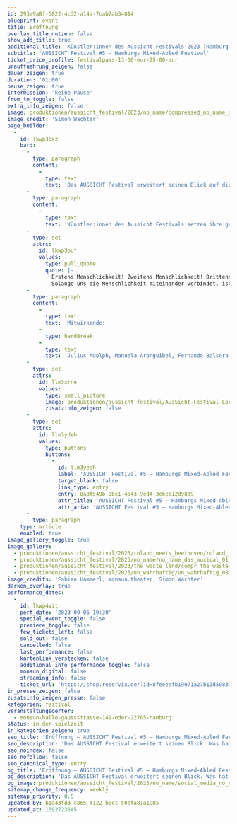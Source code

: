 ```yaml
---
id: 293e9a8f-6822-4c32-a14a-7cab7ab34014
blueprint: event
title: Eröffnung
overlay_title_nutzen: false
show_add_title: true
additional_title: 'Künstler:innen des Aussicht Festivals 2023 [Hamburg, Hannover, Berlin, Lahr, Stockholm]'
subtitle: 'AUSSICHT Festival #5 – Hamburgs Mixed-Abled Festival'
ticket_price_profile: festivalpass-13-00-eur-25-00-eur
urauffuehrung_zeigen: false
dauer_zeigen: true
duration: '01:00'
pause_zeigen: true
intermission: 'keine Pause'
from_to_toggle: false
extra_info_zeigen: false
image: produktionen/aussicht_festival/2023/no_name/compressed_no_name_das_muxical_02_c_simon_wachter.jpg
image_credit: 'Simon Wachter'
page_builder:
  -
    id: lkwp36xz
    bard:
      -
        type: paragraph
        content:
          -
            type: text
            text: 'Das AUSSICHT Festival erweitert seinen Blick auf die Aussichten dieser Welt. Was hat die iranische Protestbewegung mit Beethoven zu tun? Was macht unsere Identität aus? Was macht unsere Menschlichkeit aus? Welche Aussicht erwartet uns nach der Rutschpartie durch den Kaninchenbau?'
      -
        type: paragraph
        content:
          -
            type: text
            text: 'Künstler:innen des Aussicht Festivals setzen ihre gemeinsame performative Botschaft direkt zu Beginn des Festivals. Sie laden mit Musik, Kunst, Tanz, Theater und Performance ein.'
      -
        type: set
        attrs:
          id: lkwp3ouf
          values:
            type: pull_quote
            quote: |-
              Erstens Menschlichkeit! Zweitens Menschlichkeit! Drittens Menschlichkeit!
              Solange uns die Menschlichkeit miteinander verbindet, ist es völlig egal, was uns trennt.
      -
        type: paragraph
        content:
          -
            type: text
            text: 'Mitwirkende:'
          -
            type: hardBreak
          -
            type: text
            text: 'Julius Adolph, Manuela Aranguibel, Fernando Balsera, Tobias Bartsch, Jörg Beese, Matthieu Bergmiller, Mila von Bodelschwingh, Pavlina Boneva, Valentina Boneva, Joshua Brangs, Marat Burnashev, Clément Debras, Eisenhans Theaterprojekt, Shayesteh Fatemi, Philipp Gaffke, THE GARDEN // perfroming arts, Can Gecin, Timo Gmeiner, Florian Grollmus, Dagmar Harth, Deborah Heim, Felix Hentschel, Linda Herrera, Magdalena Hinz, Mira Houkes, Francoise Hüsges, Katharina Jarchau, DJ Josema, Shadi Kassaee, Laura Klement, Patricia Kohrs, Anne-Hélène Kotoujansky, Mirco Kuball, Kristina van Kempen, Meike Krämer, Jessica Lanteri, Emily S Y Liu, Mercè Mayor, Mila-Zoé Meier, Amelie Möller, Ricarda Noetzel, José Manuel Ortíz, Johanna Pfau, Sonja Pfennigbauer, Datis Pourian, Hanna Rabe, Kiki la Resa, Ben Reinhard, Philip Riedel, Nadja Rix, Andre Sander, William Sánchez H., Clara Scheuten, Sara Sheikh, SZENE 2WEI, Lynn Tiedemann, Lukas Tobiassen, Antonio Tödten, Thalia Treffpunkt, Simon Wachter, Roland Walter, Stefan Weinzierl, Lea Wendschuh, Jakob Wenninger, Manon Wetzel'
      -
        type: set
        attrs:
          id: llm3xrne
          values:
            type: small_picture
            image: produktionen/aussicht_festival/AusSicht-Festival-Logo-Rechteck.jpg
            zusatzinfo_zeigen: false
      -
        type: set
        attrs:
          id: llm3ydeb
          values:
            type: buttons
            buttons:
              -
                id: llm3yeah
                label: 'AUSSICHT Festival #5 – Hamburgs Mixed-Abled Festival'
                target_blank: false
                link_type: entry
                entry: 8a8f549b-0be1-4e43-9ed4-3e6eb12d98b9
                attr_title: 'AUSSICHT Festival #5 – Hamburgs Mixed-Abled Festival'
                attr_aria: 'AUSSICHT Festival #5 – Hamburgs Mixed-Abled Festival'
      -
        type: paragraph
    type: article
    enabled: true
image_gallery_toggle: true
image_gallery:
  - produktionen/aussicht_festival/2023/roland_meets_beethoven/roland_meets_beethoven_6_c_monsun.theater.jpg
  - produktionen/aussicht_festival/2023/no_name/no_name_das_muxical_01_c_simon_wachter.jpg
  - produktionen/aussicht_festival/2023/the_waste_land/compr_the_waste_land_03_c_fabian_hammerl.jpg
  - produktionen/aussicht_festival/2023/un_wahrhaftig/un_wahrhaftig_08_c_fabian_hammerl.jpg
image_credits: 'Fabian Hammerl, monsun.theater, Simon Wachter'
darken_overlay: true
performance_dates:
  -
    id: lkwp4vit
    perf_date: '2023-09-06 19:30'
    special_event_toggle: false
    premiere_toggle: false
    few_tickets_left: false
    sold_out: false
    cancelled: false
    last_performance: false
    kartenlink_verstecken: false
    additional_info_performance_toggle: false
    monsun_digital: false
    streaming_info: false
    ticket_url: 'https://shop.reservix.de/?id=8feeeafb19071a27b13d5083379d95183e9ab490f2f135faf80b2fecfc1ba00f2aba7ad8945f4a4292549eb86feddc1b&vID=7337&eventGrpID=444675'
in_presse_zeigen: false
zusatsinfo_zeigen_presse: false
kategorien: festival
veranstaltungsoerter:
  - monsun-halle-gaussstrasse-149-oder-22765-hamburg
status: in-der-spielzeit
in_kategorien_zeigen: true
seo_title: 'Eröffnung – AUSSICHT Festival #5 – Hamburgs Mixed-Abled Festival'
seo_description: 'Das AUSSICHT Festival erweitert seinen Blick. Was hat die iranische Protestbewegung mit Beethoven zu tun?  Was macht unsere Menschlichkeit aus?'
seo_noindex: false
seo_nofollow: false
seo_canonical_type: entry
og_title: 'Eröffnung – AUSSICHT Festival #5 – Hamburgs Mixed-Abled Festival'
og_description: 'Das AUSSICHT Festival erweitert seinen Blick. Was hat die iranische Protestbewegung mit Beethoven zu tun?  Was macht unsere Menschlichkeit aus?'
og_image: produktionen/aussicht_festival/2023/no_name/social_media_no_name.jpg
sitemap_change_frequency: weekly
sitemap_priority: 0.5
updated_by: b1a43fd3-c865-4122-b6cc-50cfa81a1985
updated_at: 1692723645
---
```

